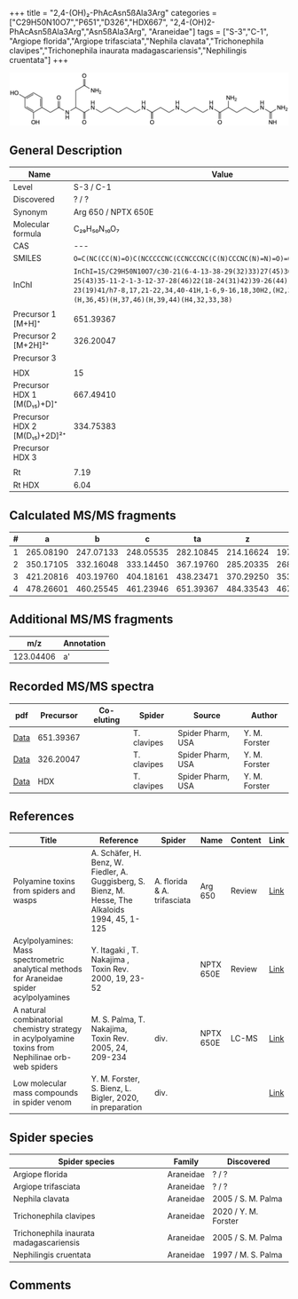 +++
title = "2,4-(OH)₂-PhAcAsn5ßAla3Arg"
categories = ["C29H50N10O7","P651","D326","HDX667",
"2,4-(OH)2-PhAcAsn5ßAla3Arg","Asn5ßAla3Arg",
"Araneidae"]
tags = ["S-3","C-1",
"Argiope florida","Argiope trifasciata","Nephila clavata","Trichonephila clavipes","Trichonephila inaurata madagascariensis","Nephilingis cruentata"]
+++

![](/img/2-4-OH2-PhAcAsn5bAla3Arg.png)

## General Description

| Name                         | Value                |
|------------------------------|----------------------|
| Level                        | S-3 / C-1                    |
| Discovered                   | ? / ?                |
| Synonym                      | Arg 650 / NPTX 650E  |
| Molecular formula            | C₂₉H₅₀N₁₀O₇          |
| CAS                          | ---                  |
| SMILES | `O=C(NC(CC(N)=O)C(NCCCCCNC(CCNCCCNC(C(N)CCCNC(N)=N)=O)=O)=O)CC1=CC=C(O)C=C1O`  |
| InChI  | `InChI=1S/C29H50N10O7/c30-21(6-4-13-38-29(32)33)27(45)36-14-5-10-34-15-9-25(43)35-11-2-1-3-12-37-28(46)22(18-24(31)42)39-26(44)16-19-7-8-20(40)17-23(19)41/h7-8,17,21-22,34,40-41H,1-6,9-16,18,30H2,(H2,31,42)(H,35,43)(H,36,45)(H,37,46)(H,39,44)(H4,32,33,38)`  |
|                              |                      |
| Precursor 1 [M+H]⁺       | 651.39367      |
| Precursor 2 [M+2H]²⁺        | 326.20047       |
| Precursor 3                  |                      |
|                              |                      |
| HDX                          | 15                   |
| Precursor HDX 1 [M(D₁₅)+D]⁺   | 667.49410            |
| Precursor HDX 2 [M(D₁₅)+2D]²⁺ | 334.75383            |
| Precursor HDX 3              |                      |
|                              |                      |
| Rt                           | 7.19                     |
| Rt HDX                       | 6.04                     |

## Calculated MS/MS fragments

| # | a         | b         | c         | ta        | z         | y         | tz        |
|---|-----------|-----------|-----------|-----------|-----------|-----------|-----------|
| 1 | 265.08190 | 247.07133 | 248.05535 | 282.10845 | 214.16624 | 197.13969 | 231.19279 |
| 2 | 350.17105 | 332.16048 | 333.14450 | 367.19760 | 285.20335 | 268.17680 | 302.22990 |
| 3 | 421.20816 | 403.19760 | 404.18161 | 438.23471 | 370.29250 | 353.26595 | 387.31905 |
| 4 | 478.26601 | 460.25545 | 461.23946 | 651.39367 | 484.33543 | 467.30888 | 501.36198 |

## Additional MS/MS fragments

| m/z       | Annotation |
|-----------|------------|
| 123.04406 | a'         |

## Recorded MS/MS spectra

| pdf | Precursor | Co-eluting | Spider | Source | Author |
|-----|-----------|------------|--------|--------|--------|
| [Data](/pdf/N-clavipes/651_2-4-OH2-PhAcAsn5bAla3Arg_Nc.pdf) | 651.39367 |           | T. clavipes| Spider Pharm, USA | Y. M. Forster |
| [Data](/pdf/N-clavipes/651_2-4-OH2-PhAcAsn5bAla3Arg_Nc_2.pdf) | 326.20047 |           | T. clavipes| Spider Pharm, USA | Y. M. Forster |
| [Data](/pdf/N-clavipes/651_2-4-OH2-PhAcAsn5bAla3Arg_Nc_HDX.pdf) | HDX |           | T. clavipes| Spider Pharm, USA | Y. M. Forster |

## References

| Title                                                                                              | Reference                                                                                         | Spider                      | Name      | Content | Link                                                                        |
|----------------------------------------------------------------------------------------------------|---------------------------------------------------------------------------------------------------|-----------------------------|-----------|---------|-----------------------------------------------------------------------------|
| Polyamine toxins from spiders and wasps                                                            | A. Schäfer, H. Benz, W. Fiedler, A. Guggisberg, S. Bienz, M. Hesse, The Alkaloids 1994, 45, 1-125 | A. florida & A. trifasciata | Arg 650   | Review  | [Link](https://www.sciencedirect.com/science/article/pii/S009995980860276X) |
| Acylpolyamines: Mass spectrometric analytical methods for Araneidae spider acylpolyamines          | Y. Itagaki , T. Nakajima , Toxin Rev. 2000, 19, 23-52                                             |                             | NPTX 650E | Review  | [Link](https://www.tandfonline.com/doi/abs/10.1081/TXR-100100314)           |
| A natural combinatorial chemistry strategy in acylpolyamine toxins from Nephilinae orb-web spiders | M. S. Palma, T. Nakajima, Toxin Rev. 2005, 24, 209-234                                            | div.                        | NPTX 650E | LC-MS   | [Link](https://www.tandfonline.com/doi/abs/10.1081/TXR-200057857)           |
| Low molecular mass compounds in spider venom      | Y. M. Forster, S. Bienz, L. Bigler, 2020, in preparation          | div.       |   |   | [Link](unknown) |

## Spider species

| Spider species                    | Family    | Discovered         |
|-----------------------------------|-----------|--------------------|
| Argiope florida                   | Araneidae | ? / ?              |
| Argiope trifasciata               | Araneidae | ? / ?              |
| Nephila clavata                   | Araneidae | 2005 / S. M. Palma |
| Trichonephila clavipes | Araneidae | 2020 / Y. M. Forster |
| Trichonephila inaurata madagascariensis | Araneidae | 2005 / S. M. Palma |
| Nephilingis cruentata             | Araneidae | 1997 / M. S. Palma |

## Comments